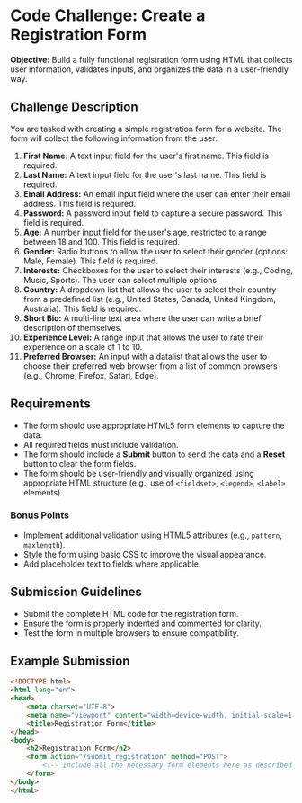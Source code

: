 # Code Challenge: Create a Registration Form

**Objective:**
Build a fully functional registration form using HTML that collects user information, validates inputs, and organizes the data in a user-friendly way.

## Challenge Description

You are tasked with creating a simple registration form for a website. The form will collect the following information from the user:

1. **First Name:** A text input field for the user's first name. This field is required.
2. **Last Name:** A text input field for the user's last name. This field is required.
3. **Email Address:** An email input field where the user can enter their email address. This field is required.
4. **Password:** A password input field to capture a secure password. This field is required.
5. **Age:** A number input field for the user's age, restricted to a range between 18 and 100. This field is required.
6. **Gender:** Radio buttons to allow the user to select their gender (options: Male, Female). This field is required.
7. **Interests:** Checkboxes for the user to select their interests (e.g., Coding, Music, Sports). The user can select multiple options.
8. **Country:** A dropdown list that allows the user to select their country from a predefined list (e.g., United States, Canada, United Kingdom, Australia). This field is required.
9. **Short Bio:** A multi-line text area where the user can write a brief description of themselves.
10. **Experience Level:** A range input that allows the user to rate their experience on a scale of 1 to 10.
11. **Preferred Browser:** An input with a datalist that allows the user to choose their preferred web browser from a list of common browsers (e.g., Chrome, Firefox, Safari, Edge).

## Requirements
- The form should use appropriate HTML5 form elements to capture the data.
- All required fields must include validation.
- The form should include a **Submit** button to send the data and a **Reset** button to clear the form fields.
- The form should be user-friendly and visually organized using appropriate HTML structure (e.g., use of `<fieldset>`, `<legend>`, `<label>` elements).

### Bonus Points
- Implement additional validation using HTML5 attributes (e.g., `pattern`, `maxlength`).
- Style the form using basic CSS to improve the visual appearance.
- Add placeholder text to fields where applicable.

## Submission Guidelines
- Submit the complete HTML code for the registration form.
- Ensure the form is properly indented and commented for clarity.
- Test the form in multiple browsers to ensure compatibility.

## Example Submission

```html
<!DOCTYPE html>
<html lang="en">
<head>
    <meta charset="UTF-8">
    <meta name="viewport" content="width=device-width, initial-scale=1.0">
    <title>Registration Form</title>
</head>
<body>
    <h2>Registration Form</h2>
    <form action="/submit_registration" method="POST">
        <!-- Include all the necessary form elements here as described in the challenge -->
    </form>
</body>
</html>
